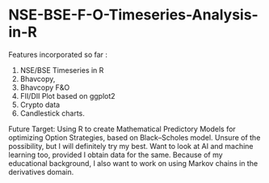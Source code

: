 # NSE-BSE-F-O-Timeseries-Analysis-in-R

Features incorporated so far : 
1. NSE/BSE Timeseries in R 
2. Bhavcopy,
3. Bhavcopy F&O
4. FII/DII Plot based on ggplot2
5. Crypto data 
6. Candlestick charts.

Future Target: Using R to create Mathematical Predictory Models for optimizing Option Strategies, based on Black–Scholes model. Unsure of the possibility, but I will definitely try my best. Want to look at AI and machine learning too, provided I obtain data for the same. Because of my educational background, I also want to work on using Markov chains in the derivatives domain.

 
